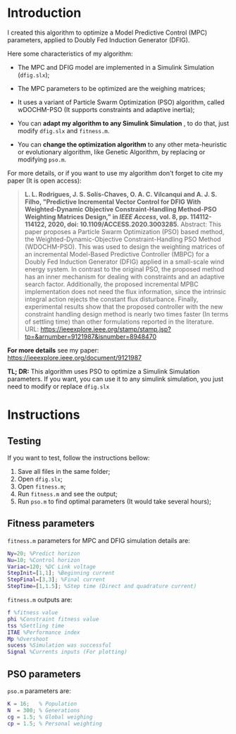 # Introduction
I created this algorithm to optimize a Model Predictive Control (MPC) parameters, applied to Doubly Fed Induction Generator (DFIG).

Here some characteristics of my algorithm:

- The MPC and DFIG model are implemented in a Simulink Simulation (`dfig.slx`);

- The MPC parameters to be optimized are the weighing matrices;

- It uses a variant of Particle Swarm Optimization (PSO) algorithm, called wDOCHM-PSO (It supports constraints and adaptive inertia);
- You can **adapt my algorithm to any Simulink Simulation** , to do that, just modify `dfig.slx` and `fitness.m`.
- You can **change the optimization algorithm** to any other meta-heuristic or evolutionary algorithm, like Genetic Algorithm, by replacing or modifying `pso.m`.

For more details, or if you want to use my algorithm don't forget to cite my paper (It is open access):

> **L. L. Rodrigues, J. S. Solís-Chaves, O. A. C. Vilcanqui and A. J. S. Filho, "Predictive Incremental Vector Control for DFIG With Weighted-Dynamic Objective Constraint-Handling Method-PSO Weighting Matrices Design," in *IEEE Access*, vol. 8, pp. 114112-114122, 2020, doi: 10.1109/ACCESS.2020.3003285.**
> Abstract: This paper proposes a Particle Swarm Optimization (PSO) based method, the Weighted-Dynamic-Objective Constraint-Handling PSO Method (WDOCHM-PSO). This was used to design the weighting matrices of an incremental Model-Based Predictive Controller (MBPC) for a Doubly Fed Induction Generator (DFIG) applied in a small-scale wind energy system. In contrast to the original PSO, the proposed method has an inner mechanism for dealing with constraints and an adaptive search factor. Additionally, the proposed incremental MPBC implementation does not need the flux information, since the intrinsic integral action rejects the constant flux disturbance. Finally, experimental results show that the proposed controller with the new constraint handling design method is nearly two times faster (In terms of settling time) than other formulations reported in the literature.
> URL: https://ieeexplore.ieee.org/stamp/stamp.jsp?tp=&arnumber=9121987&isnumber=8948470

**For more details** see my paper: https://ieeexplore.ieee.org/document/9121987


**TL; DR:** This algorithm uses PSO to optimize a Simulink Simulation parameters. If you want, you can use it to any simulink simulation, you just need to modify or replace `dfig.slx`

# Instructions
## Testing

If you want to test, follow the instructions bellow:


1. Save all files in the same folder;
1. Open `dfig.slx`;
2. Open `fitness.m`;
2. Run `fitness.m` and see the output;
2. Run `pso.m` to find optimal parameters (It would take several hours);

## Fitness parameters

`fitness.m`  parameters for MPC and DFIG simulation details are:

```matlab
Ny=20; %Predict horizon
Nu=10; %Control horizon
Variac=120; %DC Link voltage
StepInit=[1,1]; %Beginning current
StepFinal=[3,3]; %Final current
StepTime=[1,1.5]; %Step time (Direct and quadrature current)
```

`fitness.m` outputs are:

```matlab
f %fitness value
phi %Constraint fitness value
tss %Settling time
ITAE %Performance index
Mp %Overshoot
sucess %Simulation was successful
Signal %Currents inputs (For plotting)
```

## PSO parameters

`pso.m` parameters are:

```matlab
K = 16;   % Population
N  = 300; % Generations
cg = 1.5; % Global weighing
cp = 1.5; % Personal weighting
```

